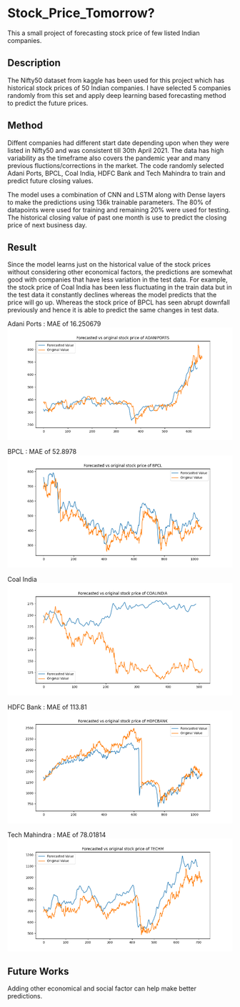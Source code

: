 # Stock_Price_Tomorrow?

This a small project of forecasting stock price of few listed Indian companies. 

## Description

The Nifty50 dataset from kaggle has been used for this project which has historical stock prices of 50 Indian companies. I have selected 5 companies randomly from this set and apply deep learning based forecasting method to predict the future prices.

## Method

Diffent companies had different start date depending upon when they were listed in Nifty50 and was consistent till 30th April 2021. The data has high variability as the timeframe also covers the pandemic year and many previous fluctions/corrections in the market. The code randomly selected Adani Ports, BPCL, Coal India, HDFC Bank and Tech Mahindra to train and predict future closing values.

The model uses a combination of CNN and LSTM along with Dense layers to make the predictions using 136k trainable parameters. The 80% of datapoints were used for training and remaining 20% were used for testing. The historical closing value of past one month is use to predict the closing price of next business day.

## Result

Since the model learns just on the historical value of the stock prices without considering other economical factors, the predictions are somewhat good with companies that have less variation in the test data. For example, the stock price of Coal India has been less fluctuating in the train data but in the test data it constantly declines whereas the model predicts that the price will go up. Whereas the stock price of BPCL has seen abrupt downfall previously and hence it is able to predict the same changes in test data.

Adani Ports : MAE of 16.250679
![Adani Port](https://github.com/Ayush-Mi/Stock_Price_Tomorrow-/blob/main/images/results_ADANIPORTS.png)

BPCL : MAE of 52.8978
![BPCL](https://github.com/Ayush-Mi/Stock_Price_Tomorrow-/blob/main/images/results_BPCL.png)

Coal India
![Coal India](https://github.com/Ayush-Mi/Stock_Price_Tomorrow-/blob/main/images/results_COALINDIA.png)

HDFC Bank : MAE of 113.81
![HDFC Bank](https://github.com/Ayush-Mi/Stock_Price_Tomorrow-/blob/main/images/results_HDFCBANK.png)

Tech Mahindra : MAE of 78.01814
![Tech Mahindra](https://github.com/Ayush-Mi/Stock_Price_Tomorrow-/blob/main/images/results_TECHM.png)


## Future Works
Adding other economical and social factor can help make better predictions.
